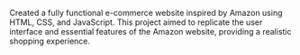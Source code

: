 Created a fully functional e-commerce website inspired by Amazon using HTML, CSS, and JavaScript. This project aimed to replicate the user interface and essential features of the Amazon website, providing a realistic shopping experience.
